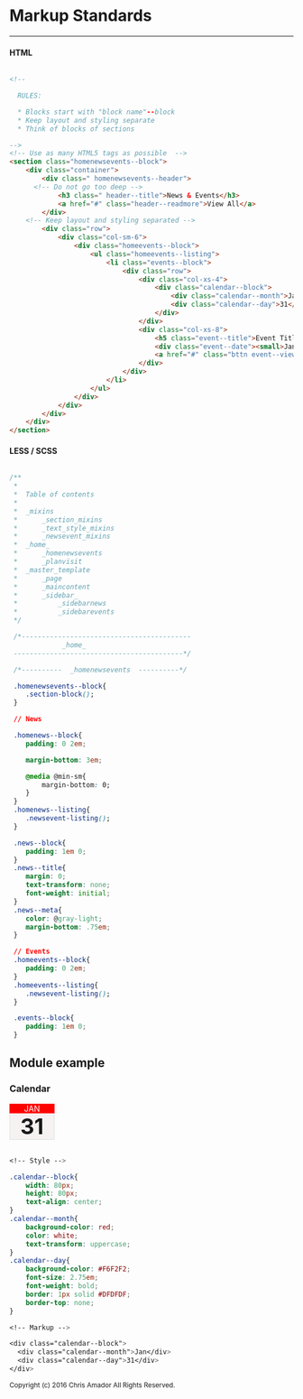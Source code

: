 # Markup Standards
---

#### HTML

```html

<!--

  RULES:

  * Blocks start with "block name"--block
  * Keep layout and styling separate
  * Think of blocks of sections

-->
<!-- Use as many HTML5 tags as possible  -->
<section class="homenewsevents--block">
	<div class="container">
		<div class=" homenewsevents--header">
      <!-- Do not go too deep -->
			<h3 class=" header--title">News & Events</h3>
			<a href="#" class="header--readmore">View All</a>
		</div>
    <!-- Keep layout and styling separated -->
		<div class="row">
			<div class="col-sm-6">
				<div class="homeevents--block">
					<ul class="homeevents--listing">
						<li class="events--block">
							<div class="row">
								<div class="col-xs-4">
									<div class="calendar--block">
										<div class="calendar--month">Jan</div>
										<div class="calendar--day">31</div>
									</div>
								</div>
								<div class="col-xs-8">
									<h5 class="event--title">Event Title</h5>
									<div class="event--date"><small>Jan 31, 2016 - Feb 2, 2016</small></div>
									<a href="#" class="bttn event--viewmore">View</a>
								</div>
							</div>
						</li>										
					</ul>
				</div>
			</div>
		</div>
	</div>
</section>

```

#### LESS / SCSS

```css

/**
 *
 *	Table of contents
 *
 *	_mixins
 *		_section_mixins
 *		_text_style_mixins
 *		_newsevent_mixins
 *	_home_
 *		_homenewsevents
 *		_planvisit
 *	_master_template
 *		_page
 *		_maincontent
 *		_sidebar_
 *			_sidebarnews
 *			_sidebarevents
 */

 /*------------------------------------------
             _home_            
 ------------------------------------------*/

 /*----------  _homenewsevents  ----------*/

 .homenewsevents--block{
 	.section-block();
 }

 // News

 .homenews--block{
 	padding: 0 2em;

 	margin-bottom: 3em;

 	@media @min-sm{
 		margin-bottom: 0;
 	}
 }
 .homenews--listing{
 	.newsevent-listing();
 }

 .news--block{
 	padding: 1em 0;
 }
 .news--title{
 	margin: 0;
 	text-transform: none;
 	font-weight: initial;
 }
 .news--meta{
 	color: @gray-light;
 	margin-bottom: .75em;
 }

 // Events
 .homeevents--block{
 	padding: 0 2em;
 }
 .homeevents--listing{
 	.newsevent-listing();
 }

 .events--block{
 	padding: 1em 0;
 }

```
## Module example

### Calendar
<style>
.calendar--block{
	width: 80px;
	height: 80px;
	text-align: center;
}
.calendar--month{
	background-color: red;
	color: white;
	text-transform: uppercase;
}
.calendar--day{
	background-color: #F6F2F2;
	font-size: 2.75em;
	font-weight: bold;
	border: 1px solid #DFDFDF;
	border-top: none;
}
</style>
<div class="calendar--block">
  <div class="calendar--month">Jan</div>
  <div class="calendar--day">31</div>
</div>

```css
<!-- Style -->

.calendar--block{
	width: 80px;
	height: 80px;
	text-align: center;
}
.calendar--month{
	background-color: red;
	color: white;
	text-transform: uppercase;
}
.calendar--day{
	background-color: #F6F2F2;
	font-size: 2.75em;
	font-weight: bold;
	border: 1px solid #DFDFDF;
	border-top: none;
}

<!-- Markup -->

<div class="calendar--block">
  <div class="calendar--month">Jan</div>
  <div class="calendar--day">31</div>
</div>

```



<small>
Copyright (c) 2016 Chris Amador All Rights Reserved.
</small>
